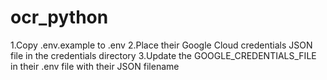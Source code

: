 # ocr_python
1.Copy .env.example to .env
2.Place their Google Cloud credentials JSON file in the credentials directory
3.Update the GOOGLE_CREDENTIALS_FILE in their .env file with their JSON filename
